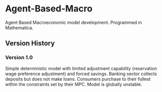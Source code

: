 # Agent-Based-Macro
Agent Based Macroeconomic model development. Programmed in Mathematica. 

## Version History
### Version 1.0
Simple deterministic model with limited adjustment capability (reservation wage preference adjustment) and forced savings. Banking sector collects deposits but does not make loans. Consumers purchase to their fullest within the constraints set by their MPC. Model is globally unstable. 
